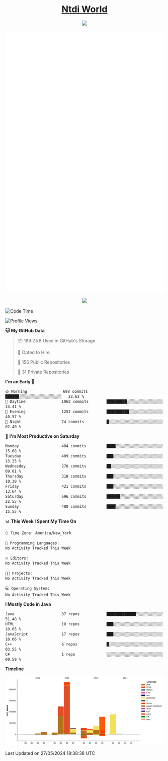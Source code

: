 <h1 align="center"><a href="https://www.ntdi.world">Ntdi World</a></h1>
<p align="center">
  <a href="https://github.com/n-tdi"><img src="https://readme-typing-svg.herokuapp.com?lines=FullStack+Developer;Web+Developer;Open-Source+Enthusiast;Java+Developer;Spigot-API%20Developer;&center=true&width=500&height=50"></a>
</p>

<div align="center">
  <img src="/github-metrics.svg"></img>
  
  <img src="https://komarev.com/ghpvc/?username=n-tdi&color=green"></img>
</div>

<!-- May use later.. idk -->
<!-- <a href="http://www.github.com/n-tdi"><img src="https://github-readme-stats.vercel.app/api?username=n-tdi&show_icons=true&hide=&count_private=true&title_color=0891b2&text_color=ffffff&icon_color=0891b2&bg_color=1c1917&hide_border=true&show_icons=true" alt="n-tdi's GitHub stats" /></a> -->

<!--START_SECTION:waka-->
![Code Time](http://img.shields.io/badge/Code%20Time-324%20hrs%2046%20mins-blue)

![Profile Views](http://img.shields.io/badge/Profile%20Views-0-blue)

**🐱 My GitHub Data** 

> 📦 199.2 kB Used in GitHub's Storage 
 > 
> 💼 Opted to Hire
 > 
> 📜 156 Public Repositories 
 > 
> 🔑 31 Private Repositories 
 > 
**I'm an Early 🐤** 

```text
🌞 Morning                698 commits         ██████░░░░░░░░░░░░░░░░░░░   22.62 % 
🌆 Daytime                1062 commits        █████████░░░░░░░░░░░░░░░░   34.41 % 
🌃 Evening                1252 commits        ██████████░░░░░░░░░░░░░░░   40.57 % 
🌙 Night                  74 commits          █░░░░░░░░░░░░░░░░░░░░░░░░   02.40 % 
```
📅 **I'm Most Productive on Saturday** 

```text
Monday                   484 commits         ████░░░░░░░░░░░░░░░░░░░░░   15.68 % 
Tuesday                  409 commits         ███░░░░░░░░░░░░░░░░░░░░░░   13.25 % 
Wednesday                278 commits         ██░░░░░░░░░░░░░░░░░░░░░░░   09.01 % 
Thursday                 318 commits         ███░░░░░░░░░░░░░░░░░░░░░░   10.30 % 
Friday                   421 commits         ███░░░░░░░░░░░░░░░░░░░░░░   13.64 % 
Saturday                 696 commits         ██████░░░░░░░░░░░░░░░░░░░   22.55 % 
Sunday                   480 commits         ████░░░░░░░░░░░░░░░░░░░░░   15.55 % 
```


📊 **This Week I Spent My Time On** 

```text
🕑︎ Time Zone: America/New_York

💬 Programming Languages: 
No Activity Tracked This Week

🔥 Editors: 
No Activity Tracked This Week

🐱‍💻 Projects: 
No Activity Tracked This Week

💻 Operating System: 
No Activity Tracked This Week
```

**I Mostly Code in Java** 

```text
Java                     87 repos            █████████████░░░░░░░░░░░░   51.48 % 
HTML                     18 repos            ███░░░░░░░░░░░░░░░░░░░░░░   10.65 % 
JavaScript               17 repos            ███░░░░░░░░░░░░░░░░░░░░░░   10.06 % 
C++                      6 repos             █░░░░░░░░░░░░░░░░░░░░░░░░   03.55 % 
C#                       1 repo              ░░░░░░░░░░░░░░░░░░░░░░░░░   00.59 % 
```



**Timeline**

![Lines of Code chart](https://raw.githubusercontent.com/n-tdi/n-tdi/main/assets/bar_graph.png)


 Last Updated on 27/05/2024 18:38:38 UTC
<!--END_SECTION:waka-->
